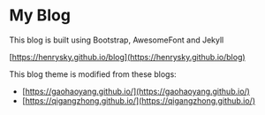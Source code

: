 # My Blog

This blog is built using Bootstrap, AwesomeFont and Jekyll

[https://henrysky.github.io/blog](https://henrysky.github.io/blog)


This blog theme is modified from these blogs:
* [https://gaohaoyang.github.io/](https://gaohaoyang.github.io/)
* [https://qigangzhong.github.io/](https://qigangzhong.github.io/)